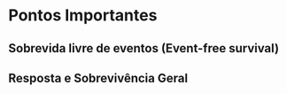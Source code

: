 # Pontos Importantes

## Sobrevida livre de eventos (Event-free survival)


## Resposta e Sobrevivência Geral
